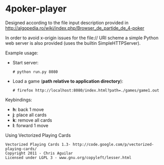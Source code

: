 # 4poker-player

Designed according to the file input description provided in http://algopedia.ro/wiki/index.php/Browser_de_partide_de_4-poker

In order to avoid x-origin issues for the file:// URI scheme a simple Python web server is also provided (uses the builtin SimpleHTTPServer).

Example usage:

 * Start server: 

    ```
    # python run.py 8080
    ```

* Load a game (**path relative to application directory**):

  ```
  # firefox http://localhost:8080/index.html?path=./games/game1.out
  ```

Keybindings:

  * **h**: back 1 move
  * **j**: place all cards
  * **k**: remove all cards
  * **l**: forward 1 move


Using Vectorized Playing Cards

```
Vectorized Playing Cards 1.3- http://code.google.com/p/vectorized-playing-cards/
Copyright 2011 - Chris Aguilar
Licensed under LGPL 3 - www.gnu.org/copyleft/lesser.html
```
